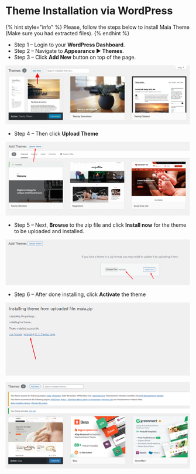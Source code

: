# Theme Installation via WordPress

{% hint style="info" %}
Please, follow the steps below to install Maia Theme (Make sure you had extracted files).
{% endhint %}

* Step 1 – Login to your **WordPress Dashboard**.
* Step 2 – Navigate to **Appearance ► Themes**.
* Step 3 – Click **Add New** button on top of the page.

![](../../.gitbook/assets/install-theme.jpg)

* Step 4 – Then click **Upload Theme**

![](../../.gitbook/assets/install-theme-u1.png)

* Step 5 – Next, **Browse** to the zip file and click **Install now** for the theme to be uploaded and installed.

![](../../.gitbook/assets/install-theme-u2.png)

* Step 6 – After done installing, click **Activate** the theme

![](../../.gitbook/assets/install-theme-u3.png)

![](../../.gitbook/assets/install-theme-u4.png)
